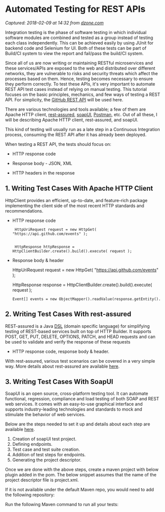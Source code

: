 # Automated Testing for REST APIs

_Captured: 2018-02-09 at 14:32 from [dzone.com](https://dzone.com/articles/automation-testing-for-rest-api?edition=361094&utm_source=Zone%20Newsletter&utm_medium=email&utm_campaign=devops%202018-02-09)_

Integration testing is the phase of software testing in which individual software modules are combined and tested as a group instead of testing each class independently. This can be achieved easily by using JUnit for backend code and Selenium for UI. Both of these tests can be part of Build/CI system to view the report and fail/pass the build/CI system.

Since all of us are now writing or maintaining RESTful microservices and these services/APIs are exposed to the web and distributed over different networks, they are vulnerable to risks and security threats which affect the processes based on them. Hence, testing becomes necessary to ensure they perform correctly. To test these APIs, it's very important to automate REST API test cases instead of relying on manual testing. This tutorial focuses on the basic principles, mechanics, and few ways of testing a REST API. For simplicity, the [GitHub REST API](http://developer.github.com/v3/) will be used here.

There are various technologies and tools available; a few of them are Apache HTTP client, [rest-assured](https://github.com/rest-assured/rest-assured/wiki/usage), [soapUI](http://soapui.org), [Postman](http://getpostman.com), etc. Out of all these, I will be describing Apache HTTP client, rest-assured, and soapUI.

This kind of testing will usually run as a late step in a Continuous Integration process, consuming the REST API after it has already been deployed.

When testing a REST API, the tests should focus on:

  * HTTP response code

  * Response body - JSON, XML

  * HTTP headers in the response

## 1\. Writing Test Cases With Apache HTTP Client

HttpClient provides an efficient, up-to-date, and feature-rich package implementing the client side of the most recent HTTP standards and recommendations.

  * HTTP response code
    
    
         HttpUriRequest request = new HttpGet( "https://api.github.com/events" );
    
    
         HttpResponse httpResponse = HttpClientBuilder.create().build().execute( request );     

  * Response body & header
    
    
    HttpUriRequest request = new HttpGet( "https://api.github.com/events" );
    
    
    HttpResponse response = HttpClientBuilder.create().build().execute( request );
    
    
        Event[] events = new ObjectMapper().readValue(response.getEntity().

## 2\. Writing Test Cases With rest-assured

REST-assured is a Java [DSL](https://en.wikipedia.org/wiki/Domain-specific_language) (domain specific language) for simplifying testing of REST-based services built on top of HTTP Builder. It supports POST, GET, PUT, DELETE, OPTIONS, PATCH, and HEAD requests and can be used to validate and verify the response of these requests

  * HTTP response code, response body & header.

With rest-assured, various test scenarios can be covered in a very simple way. More details about rest-assured are available [here](https://github.com/rest-assured/rest-assured/wiki/usage).

## 3\. Writing Test Cases With SoapUI

SoapUI is an open source, cross-platform testing tool. It can automate functional, regression, compliance and load testing of both SOAP and REST web services. It comes with an easy-to-use graphical interface and supports industry-leading technologies and standards to mock and stimulate the behavior of web services.

Below are the steps needed to set it up and details about each step are available [here](https://www.soapui.org/).

  1. Creation of soapUI test project.
  2. Defining endpoints.
  3. Test case and test suite creation.
  4. Addition of test steps for endpoints.
  5. Generating the project descriptor.

Once we are done with the above steps, create a maven project with below plugin added in the pom. The below snippet assumes that the name of the project descriptor file is project.xml.

If it is not available under the default Maven repo, you would need to add the following repository:

Run the following Maven command to run all your tests:
